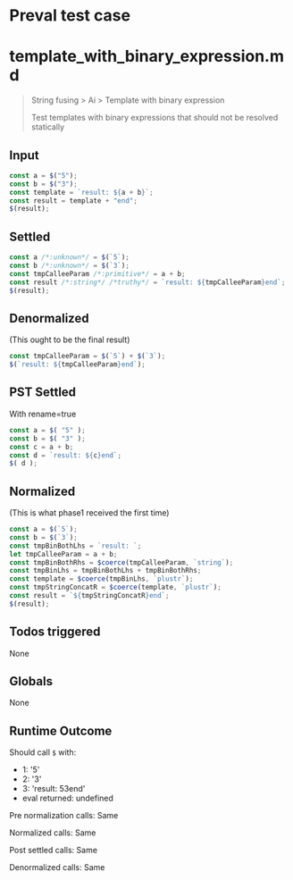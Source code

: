 # Preval test case

# template_with_binary_expression.md

> String fusing > Ai > Template with binary expression
>
> Test templates with binary expressions that should not be resolved statically

## Input

`````js filename=intro
const a = $("5");
const b = $("3");
const template = `result: ${a + b}`;
const result = template + "end";
$(result);
`````


## Settled


`````js filename=intro
const a /*:unknown*/ = $(`5`);
const b /*:unknown*/ = $(`3`);
const tmpCalleeParam /*:primitive*/ = a + b;
const result /*:string*/ /*truthy*/ = `result: ${tmpCalleeParam}end`;
$(result);
`````


## Denormalized
(This ought to be the final result)

`````js filename=intro
const tmpCalleeParam = $(`5`) + $(`3`);
$(`result: ${tmpCalleeParam}end`);
`````


## PST Settled
With rename=true

`````js filename=intro
const a = $( "5" );
const b = $( "3" );
const c = a + b;
const d = `result: ${c}end`;
$( d );
`````


## Normalized
(This is what phase1 received the first time)

`````js filename=intro
const a = $(`5`);
const b = $(`3`);
const tmpBinBothLhs = `result: `;
let tmpCalleeParam = a + b;
const tmpBinBothRhs = $coerce(tmpCalleeParam, `string`);
const tmpBinLhs = tmpBinBothLhs + tmpBinBothRhs;
const template = $coerce(tmpBinLhs, `plustr`);
const tmpStringConcatR = $coerce(template, `plustr`);
const result = `${tmpStringConcatR}end`;
$(result);
`````


## Todos triggered


None


## Globals


None


## Runtime Outcome


Should call `$` with:
 - 1: '5'
 - 2: '3'
 - 3: 'result: 53end'
 - eval returned: undefined

Pre normalization calls: Same

Normalized calls: Same

Post settled calls: Same

Denormalized calls: Same
